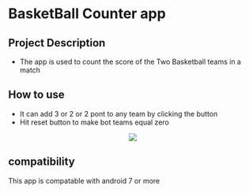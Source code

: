 # BasketBall Counter app

## Project Description 

- The app is used to count the score of the Two Basketball teams in a match  

## How to use 
- It can add 3 or 2 or 2 pont to any team by clicking the button 
- Hit reset button to make bot teams equal zero

<p align="center">
  <img src="https://user-images.githubusercontent.com/99073523/189558673-233542fd-3ed5-432b-b8d1-b839ba9f729c.gif"/>
</p>

## compatibility

This app is compatable with android 7 or more 

